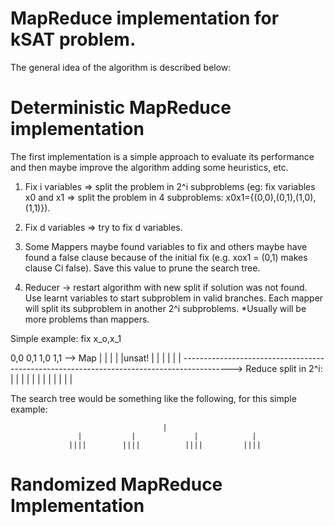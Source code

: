 MapReduce implementation for kSAT problem.
=============


The general idea of the algorithm is described below:

# Deterministic MapReduce implementation

The first implementation is a simple approach to evaluate its performance and then maybe improve the algorithm adding some heuristics, etc.

1) Fix i variables
=> split the problem in 2^i subproblems
(eg: fix variables x0 and x1 => split the problem in 4 subproblems: x0x1={(0,0),(0,1),(1,0),(1,1)}).

2) Fix d variables => try to fix d variables. 

3) Some Mappers maybe found variables to fix and others maybe have found a false clause because of the initial fix
(e.g. xox1 = (0,1) makes clause Ci false).
Save this value to prune the search tree.

4) Reducer -> restart algorithm with new split if solution was not found. Use learnt variables to start subproblem in valid branches.
Each mapper will split its subproblem in another 2^i subproblems.
*Usually will be more problems than mappers.

Simple example:
                                          fix  x_o,x_1

0,0                         0,1                       1,0                           1,1 --> Map
|                            |                         |                             |
|unsat!                      |                         |                             |
                             |                         |                             |
------------------------------------------------------------------------------------------> Reduce
split in 2^i:            | | | |                    | | | |                       | | | |

The search tree would be something like the following, for this simple example:

                                      |
                   |           |             |            |
                 ||||        ||||          ||||         ||||

# Randomized MapReduce Implementation
